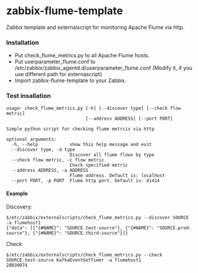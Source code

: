 # zabbix-flume-template
Zabbix template and externalscript for monitoring Apache Flume via http.


### Installation
* Put check_flume_metrics.py to all Apache Flume hosts.
* Put userparameter_flume.conf to /etc/zabbix/zabbix_agentd.d/userparameter_flume.conf (Modify it, if you use different path for externascript)
* Import zabbix-flume-template to your Zabbix.


### Test insallation


```
usage: check_flume_metrics.py [-h] [--discover type] [--check flow metric]
                              [--address ADDRESS] [--port PORT]

Simple python script for checking flume metrcis via http

optional arguments:
  -h, --help            show this help message and exit
  --discover type, -d type
                        Discover all flume flows by type
  --check flow metric, -c flow metric
                        Check specified metric
  --address ADDRESS, -a ADDRESS
                        Flume address. Default is: localhost
  --port PORT, -p PORT  Flume http port. Default is: 41414
```

#### Example

Discovery:

```
$/etc/zabbix/externalscripts/check_flume_metrics.py --discover SOURCE -a flumehost1
{"data": [{"{#NAME}": "SOURCE.test-source"}, {"{#NAME}": "SOURCE.prod-source"}, {"{#NAME}": "SOURCE.third-source"}]}

```

Check

```
$/etc/zabbix/externalscripts/check_flume_metrics.py --check SOURCE.test-source KafkaEventGetTimer -a flumehost1
28030074
```
